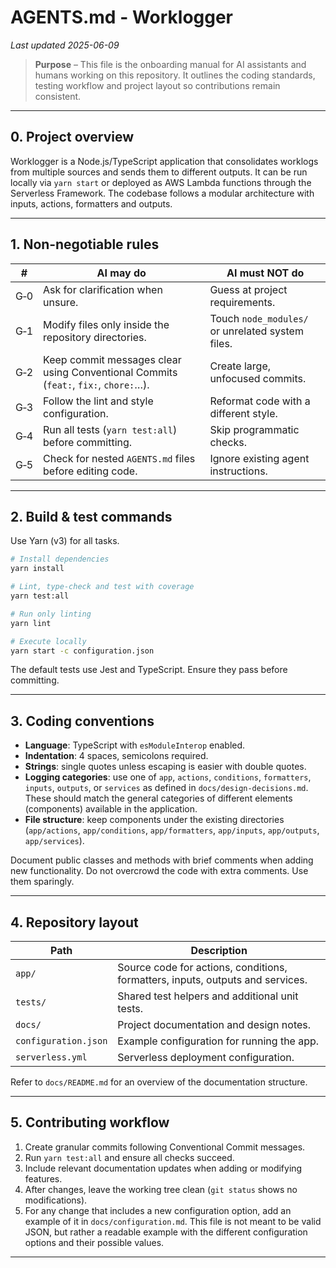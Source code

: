 # AGENTS.md - Worklogger

*Last updated 2025-06-09*

> **Purpose** – This file is the onboarding manual for AI assistants and humans working on this repository. It outlines the coding standards, testing workflow and project layout so contributions remain consistent.

---

## 0. Project overview

Worklogger is a Node.js/TypeScript application that consolidates worklogs from multiple sources and sends them to different outputs. It can be run locally via `yarn start` or deployed as AWS Lambda functions through the Serverless Framework. The codebase follows a modular architecture with inputs, actions, formatters and outputs.

---

## 1. Non‑negotiable rules

| #  | AI **may** do                                            | AI **must NOT** do |
|----|----------------------------------------------------------|--------------------|
| G‑0| Ask for clarification when unsure.                       | Guess at project requirements. |
| G‑1| Modify files only inside the repository directories.     | Touch `node_modules/` or unrelated system files. |
| G‑2| Keep commit messages clear using Conventional Commits (`feat:`, `fix:`, `chore:`…). | Create large, unfocused commits. |
| G‑3| Follow the lint and style configuration.                 | Reformat code with a different style. |
| G‑4| Run all tests (`yarn test:all`) before committing.        | Skip programmatic checks. |
| G‑5| Check for nested `AGENTS.md` files before editing code.  | Ignore existing agent instructions. |

---

## 2. Build & test commands

Use Yarn (v3) for all tasks.

```bash
# Install dependencies
yarn install

# Lint, type‑check and test with coverage
yarn test:all

# Run only linting
yarn lint

# Execute locally
yarn start -c configuration.json
```

The default tests use Jest and TypeScript. Ensure they pass before committing.

---

## 3. Coding conventions

* **Language**: TypeScript with `esModuleInterop` enabled.
* **Indentation**: 4 spaces, semicolons required.
* **Strings**: single quotes unless escaping is easier with double quotes.
* **Logging categories**: use one of `app`, `actions`, `conditions`, `formatters`, `inputs`, `outputs`, or `services` as defined in `docs/design-decisions.md`. These should match the general categories of different elements (components) available in the application.
* **File structure**: keep components under the existing directories (`app/actions`, `app/conditions`, `app/formatters`, `app/inputs`, `app/outputs`, `app/services`).

Document public classes and methods with brief comments when adding new functionality. Do not overcrowd the code with extra comments. Use them sparingly.

---

## 4. Repository layout

| Path            | Description                                   |
|-----------------|-----------------------------------------------|
| `app/`          | Source code for actions, conditions, formatters, inputs, outputs and services. |
| `tests/`        | Shared test helpers and additional unit tests. |
| `docs/`         | Project documentation and design notes.        |
| `configuration.json` | Example configuration for running the app. |
| `serverless.yml`| Serverless deployment configuration.           |

Refer to `docs/README.md` for an overview of the documentation structure.

---

## 5. Contributing workflow

1. Create granular commits following Conventional Commit messages.
2. Run `yarn test:all` and ensure all checks succeed.
3. Include relevant documentation updates when adding or modifying features.
4. After changes, leave the working tree clean (`git status` shows no modifications).
5. For any change that includes a new configuration option, add an example of it in `docs/configuration.md`. This file is not meant to be valid JSON, but rather a readable example with the different configuration options and their possible values.

---
